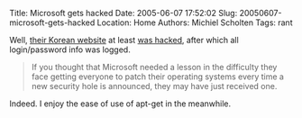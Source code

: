 Title: Microsoft gets hacked
Date: 2005-06-07 17:52:02
Slug: 20050607-microsoft-gets-hacked
Location: Home
Authors: Michiel Scholten
Tags: rant

<p>Well, <a href="http://www.securityfocus.com/elsewhere/41092">their Korean website</a> at least <a href="http://techdirt.com/articles/20050602/1923208_F.shtml">was hacked</a>, after which all login/password info was logged.</p>

<blockquote><p class="quote">If you thought that Microsoft needed a lesson in the difficulty they face getting everyone to patch their operating systems every time a new security hole is announced, they may have just received one.</p></blockquote>

<p>Indeed. I enjoy the ease of use of apt-get in the meanwhile.</p>